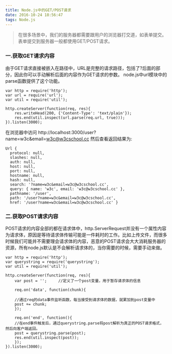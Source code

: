 ```yaml
---
title: Node.js中的GET/POST请求
date: 2016-10-24 18:56:47
tags: Node.js
---
```



> 在很多场景中，我们的服务器都需要跟用户的浏览器打交道，如表单提交。
表单提交到服务器一般都使用GET/POST请求。

### 一.获取GET请求内容
由于GET请求直接被嵌入在路径中，URL是完整的请求路径，包括了?后面的部分，因此你可以手动解析后面的内容作为GET请求的参数。
node.js中url模块中的parse函数提供了这个功能。

    var http = require('http');
    var url = require('url');
    var util = require('util');

    http.createServer(function(req, res){
        res.writeHead(200, {'Content-Type': 'text/plain'});
        res.end(util.inspect(url.parse(req.url, true)));
    }).listen(3000);
    
在浏览器中访问
http://localhost:3000/user?name=w3c&email=w3c@w3cschool.cc 然后查看返回结果为:

    Url {
      protocol: null,
      slashes: null,
      auth: null,
      host: null,
      port: null,
      hostname: null,
      hash: null,
      search: '?name=w3c&email=w3c@w3cschool.cc',
      query: { name: 'w3c', email: 'w3c@w3cschool.cc' },
      pathname: '/user',
      path: '/user?name=w3c&email=w3c@w3cschool.cc',
      href: '/user?name=w3c&email=w3c@w3cschool.cc' }
    
### 二.获取POST请求内容

POST请求的内容全部的都在请求体中，http.ServerRequest并没有一个属性内容为请求体，原因是等待请求体传输可能是一件耗时的工作。比如上传文件，而很多时候我们可能并不需要理会请求体的内容，恶意的POST请求会大大消耗服务器的资源，所有node.js默认是不会解析请求体的，当你需要的时候，需要手动来做。

    var http = require('http');
    var querystring = require('querystring');
    var util = require('util');

    http.createServer(function(req, res){
        var post = '';     //定义了一个post变量，用于暂存请求体的信息

        req.on('data', function(chunk){  
          
        //通过req的data事件监听函数，每当接受到请求体的数据，就累加到post变量中
        post += chunk;
        });

        req.on('end', function(){    
        //在end事件触发后，通过querystring.parse将post解析为真正的POST请求格式，然后向客户端返回。
        post = querystring.parse(post);
        res.end(util.inspect(post));
        });
    }).listen(3000);
